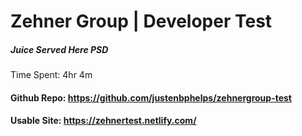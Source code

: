 # Zehner Group | Developer Test
##### Juice Served Here PSD

Time Spent: 4hr 4m

#### Github Repo: https://github.com/justenbphelps/zehnergroup-test
#### Usable Site: https://zehnertest.netlify.com/
